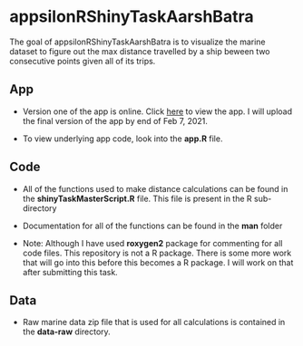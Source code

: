 
# appsilonRShinyTaskAarshBatra

<!-- badges: start -->
<!-- badges: end -->

The goal of appsilonRShinyTaskAarshBatra is to visualize the marine
dataset to figure out the max distance travelled by a ship beween two
consecutive points given all of its trips.

## App

-   Version one of the app is online. Click
    [here](https://aarsh.shinyapps.io/appsilonRShinyTaskAarshBatra/) to
    view the app. I will upload the final version of the app by end of
    Feb 7, 2021.

-   To view underlying app code, look into the **app.R** file.

## Code

-   All of the functions used to make distance calculations can be found
    in the **shinyTaskMasterScript.R** file. This file is present in the
    R sub-directory

-   Documentation for all of the functions can be found in the **man**
    folder

-   Note: Although I have used **roxygen2** package for commenting for
    all code files. This repository is not a R package. There is some
    more work that will go into this before this becomes a R package. I
    will work on that after submitting this task.

## Data

-   Raw marine data zip file that is used for all calculations is
    contained in the **data-raw** directory.
